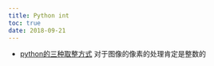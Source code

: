 ```yaml
---
title: Python int
toc: true
date: 2018-09-21
---
```



- [python的三种取整方式](https://blog.csdn.net/sinat_32547403/article/details/53375061) 对于图像的像素的处理肯定是整数的
